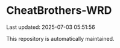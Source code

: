 # CheatBrothers-WRD

Last updated: 2025-07-03 05:51:56

This repository is automatically maintained.
